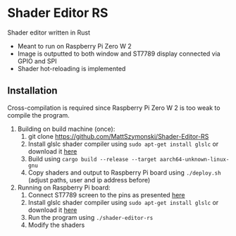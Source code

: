 # Shader Editor RS
Shader editor written in Rust
- Meant to run on Raspberry Pi Zero W 2
- Image is outputted to both window and ST7789 display connected via GPIO and SPI
- Shader hot-reloading is implemented

## Installation
Cross-compilation is required since Raspberry Pi Zero W 2 is too weak to compile the program.
1. Building on build machine (once): 
    1. git clone https://github.com/MattSzymonski/Shader-Editor-RS
    2. Install glslc shader compiler using `sudo apt-get install glslc` or download it [here](https://storage.googleapis.com/shaderc/badges/build_link_linux_gcc_release.html)
    3. Build using `cargo build --release --target aarch64-unknown-linux-gnu`
    4. Copy shaders and output to Raspberry Pi board using `./deploy.sh` (adjust paths, user and ip address before)
2. Running on Raspberry Pi board:
    1. Connect ST7789 screen to the pins as presented [here](https://www.waveshare.com/wiki/1.69inch_LCD_Module)
    1. Install glslc shader compiler using `sudo apt-get install glslc` or download it [here](https://storage.googleapis.com/shaderc/badges/build_link_linux_gcc_release.html)
    2. Run the program using `./shader-editor-rs`
    3. Modify the shaders
